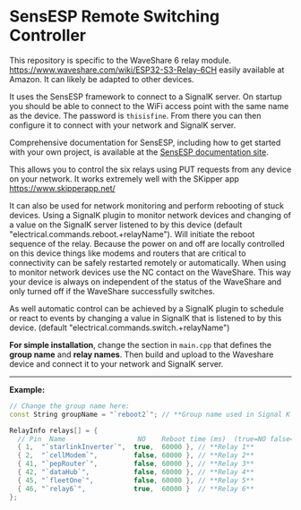 # SensESP Remote Switching Controller

This repository is specific to the WaveShare 6 relay module.
https://www.waveshare.com/wiki/ESP32-S3-Relay-6CH easily available at Amazon. It can likely be adapted to other devices.

It uses the SensESP framework to connect to a SignalK server.
On startup you should be able to connect to
the WiFi access point with the same name as the device. The password is `thisisfine`. From there you can then configure it to connect with your network and SignalK server.

Comprehensive documentation for SensESP, including how to get started with your own project, is available at the [SensESP documentation site](https://signalk.org/SensESP/).

This allows you to control the six relays using PUT requests from any device on your network. It works extremely well with the SKipper app https://www.skipperapp.net/

It can also be used for network monitoring and perform rebooting of stuck devices. Using a SignalK plugin to monitor network devices and changing of a value on the SignalK server listened to by this device (default "electrical.commands.reboot.+relayName"). Will initiate the reboot sequence of the relay. Because the power on and off are locally controlled on this device things like modems and routers that are critical to connectivity can be safely restarted remotely or automatically. When using to monitor network devices use the NC contact on the WaveShare. This way your device is always on independent of the status of the WaveShare and only turned off if the WaveShare successfully switches.

As well automatic control can be achieved by a SignalK plugin to schedule or react to events by changing a value in SignalK that is listened to by this device. (default "electrical.commands.switch.+relayName")

**For simple installation**, change the section in `main.cpp` that defines the **group name** and **relay names**. Then build and upload to the Waveshare device and connect it to your network and SignalK server.

---

**Example:**

```cpp
// Change the group name here:
const String groupName = "`reboot2`"; // **Group name used in Signal K path**

RelayInfo relays[] = {
  // Pin  Name                  NO    Reboot time (ms)  (true=NO false=NC)
  { 1,  "`starlinkInverter`",  true,  60000 }, // **Relay 1**
  { 2,  "`cellModem`",         false, 60000 }, // **Relay 2**
  { 41, "`pepRouter`",         false, 60000 }, // **Relay 3**
  { 42, "`dataHub`",           false, 60000 }, // **Relay 4**
  { 45, "`fleetOne`",          false, 60000 }, // **Relay 5**
  { 46, "`relay6`",            true,  60000 }  // **Relay 6**
};
```

